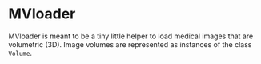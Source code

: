 MVloader
========

MVloader is meant to be a tiny little helper to load medical images that are
volumetric (3D). Image volumes are represented as instances of the class
``Volume``.
